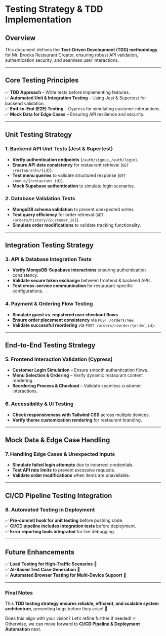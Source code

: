 # Testing Strategy & TDD Implementation  

## Overview  
This document defines the **Test-Driven Development (TDD) methodology** for Mr. Brooks Restaurant Creator, ensuring robust API validation, authentication security, and seamless user interactions.

---

## Core Testing Principles  
✅ **TDD Approach** – Write tests before implementing features.  
✅ **Automated Unit & Integration Testing** – Using Jest & Supertest for backend validation.  
✅ **End-to-End (E2E) Testing** – Cypress for simulating customer interactions.  
✅ **Mock Data for Edge Cases** – Ensuring API resilience and security.  

---

## Unit Testing Strategy  
### **1. Backend API Unit Tests (Jest & Supertest)**
- **Verify authentication endpoints** (`/auth/signup`, `/auth/login`).  
- **Ensure API data consistency** for restaurant retrieval (`GET /restaurants/{id}`).  
- **Test menu queries** to validate structured response (`GET /menus/{restaurant_id}`).  
- **Mock Supabase authentication** to simulate login scenarios.  

### **2. Database Validation Tests**
- **MongoDB schema validation** to prevent unexpected writes.  
- **Test query efficiency** for order retrieval (`GET /orders/history/{customer_id}`).  
- **Simulate order modifications** to validate tracking functionality.  

---

## Integration Testing Strategy  
### **3. API & Database Integration Tests**
- **Verify MongoDB-Supabase interactions** ensuring authentication consistency.  
- **Validate secure token exchange** between frontend & backend APIs.  
- **Test cross-service communication** for restaurant-specific configurations.  

### **4. Payment & Ordering Flow Testing**
- **Simulate guest vs. registered user checkout flows**.  
- **Ensure order placement consistency** via `POST /orders/new`.  
- **Validate successful reordering** via `POST /orders/reorder/{order_id}`.  

---

## End-to-End Testing Strategy  
### **5. Frontend Interaction Validation (Cypress)**
- **Customer Login Simulation** – Ensure smooth authentication flows.  
- **Menu Selection & Ordering** – Verify dynamic restaurant content rendering.  
- **Reordering Process & Checkout** – Validate seamless customer interactions.  

### **6. Accessibility & UI Testing**
- **Check responsiveness with Tailwind CSS** across multiple devices.  
- **Verify theme customization rendering** for restaurant branding.  

---

## Mock Data & Edge Case Handling  
### **7. Handling Edge Cases & Unexpected Inputs**
- **Simulate failed login attempts** due to incorrect credentials.  
- **Test API rate limits** to prevent excessive requests.  
- **Validate order modifications** when items are unavailable.  

---

## CI/CD Pipeline Testing Integration  
### **8. Automated Testing in Deployment**
✅ **Pre-commit hook for unit testing** before pushing code.  
✅ **CI/CD pipeline includes integration tests** before deployment.  
✅ **Error reporting tools integrated** for live debugging.  

---

## Future Enhancements  
✅ **Load Testing for High-Traffic Scenarios** 🚀  
✅ **AI-Based Test Case Generation** 📡  
✅ **Automated Browser Testing for Multi-Device Support** 🔧  

---

### **Final Notes**
This **TDD testing strategy ensures reliable, efficient, and scalable system architecture**, preventing bugs before they arise! 🚀  

Does this align with your vision? Let’s refine further if needed! 🔥  
Otherwise, we can move forward to **CI/CD Pipeline & Deployment Automation** next.
